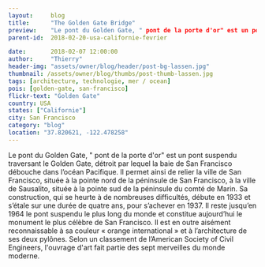 ```yaml
---
layout:     blog
title:      "The Golden Gate Bridge"
preview:    "Le pont du Golden Gate, " pont de la porte d'or" est un pont suspendu traversant le Golden Gate, détroit par lequel la baie de San Francisco débouche dans l’océan Pacifique... "
parent-id:  2018-02-20-usa-californie-fevrier

date:       2018-02-07 12:00:00
author:     "Thierry"
header-img: "assets/owner/blog/header/post-bg-lassen.jpg"
thumbnail: /assets/owner/blog/thumbs/post-thumb-lassen.jpg
tags: [architecture, technologie, mer / ocean]
pois: [golden-gate, san-francisco]
flickr-text: "Golden Gate"
country: USA 
states: ["Californie"]
city: San Francisco
category: "blog"
location: "37.820621, -122.478258"
---
```


Le pont du Golden Gate, " pont de la porte d'or" est un pont suspendu traversant le Golden Gate, détroit par lequel la baie de San Francisco débouche dans l’océan Pacifique. Il permet ainsi de relier la ville de San Francisco, située à la pointe nord de la péninsule de San Francisco, à la ville de Sausalito, située à la pointe sud de la péninsule du comté de Marin. Sa construction, qui se heurte à de nombreuses difficultés, débute en 1933 et s’étale sur une durée de quatre ans, pour s’achever en 1937. Il reste jusqu’en 1964 le pont suspendu le plus long du monde et constitue aujourd’hui le monument le plus célèbre de San Francisco. Il est en outre aisément reconnaissable à sa couleur « orange international » et à l’architecture de ses deux pylônes. Selon un classement de l’American Society of Civil Engineers, l'ouvrage d'art fait partie des sept merveilles du monde moderne.
